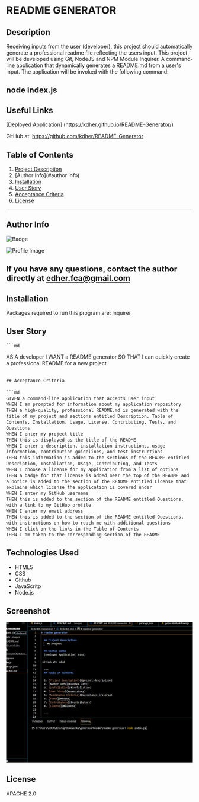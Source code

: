 # README GENERATOR
## Description

Receiving inputs from the user (developer), this project should automatically generate a professional readme file reflecting the users input. This project will be developed using Git, NodeJS and NPM Module Inquirer.
A command-line application that dynamically generates a README.md from a user's input. The application will be invoked with the following command:

node index.js
  ---
  ## Useful Links
  [Deployed Application] (https://kdher.github.io/README-Generator/)
  
 GitHub at: https://github.com/kdher/README-Generator
  
  ## Table of Contents

  1. [Project Description](#project-description)
  2. [Author Info](#author info)
  3. [Installation](#installation)
  4. [User Story](#user-story)
  5. [Acceptance Criteria](#acceptance-criteria)
  6. [License](#license)

  ---

  ## Author Info
  
![Badge](https://img.shields.io/badge/Github-kdher-4cbbb9) 
  
![Profile Image](https://github.com/kdher.png?size=50)
  
If you have any questions, contact the author directly at edher.fca@gmail.com
  ---

  ## Installation
  Packages required to run this program are: inquirer
  
  
   ## User Story
    ```md
   AS A developer
   I WANT a README generator
   SO THAT I can quickly create a professional README for a new project
   ```

   ## Acceptance Criteria
   
  ```md
  GIVEN a command-line application that accepts user input
  WHEN I am prompted for information about my application repository
  THEN a high-quality, professional README.md is generated with the title of my project and sections entitled Description, Table of Contents, Installation, Usage, License, Contributing, Tests, and Questions
  WHEN I enter my project title
  THEN this is displayed as the title of the README
  WHEN I enter a description, installation instructions, usage information, contribution guidelines, and test instructions
  THEN this information is added to the sections of the README entitled Description, Installation, Usage, Contributing, and Tests
  WHEN I choose a license for my application from a list of options
  THEN a badge for that license is added near the top of the README and a notice is added to the section of the README entitled License that explains which license the application is covered under
  WHEN I enter my GitHub username
  THEN this is added to the section of the README entitled Questions, with a link to my GitHub profile
  WHEN I enter my email address
  THEN this is added to the section of the README entitled Questions, with instructions on how to reach me with additional questions
  WHEN I click on the links in the Table of Contents
  THEN I am taken to the corresponding section of the README
  ```
  ## Technologies Used

 - HTML5
 - CSS
 - Github
 - JavaScritp
 - Node.js

  ## Screenshot
  ![Image Text.](./Assets/images/ReadmeGenerator.gif)
  ## License
  APACHE 2.0

  
